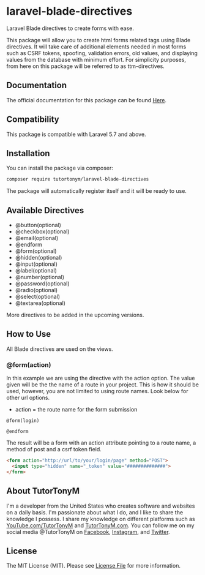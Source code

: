 # laravel-blade-directives
Laravel Blade directives to create forms with ease.

This package will allow you to create html forms related tags using Blade directives. It will take care of additional elements needed in most forms such as CSRF tokens, spoofing, validation errors, old values, and displaying values from the database with minimum effort. For simplicity purposes, from here on this package will be referred to as ttm-directives.

## Documentation

The official documentation for this package can be found [Here](https://tutortonym.com/packages/laravel/laravel-blade-directives).

## Compatibility

This package is compatible with Laravel 5.7 and above.

## Installation

You can install the package via composer:

```bash
composer require tutortonym/laravel-blade-directives
```

The package will automatically register itself and it will be ready to use.

## Available Directives
  
* @button(optional)
* @checkbox(optional)
* @email(optional)
* @endform
* @form(optional)
* @hidden(optional)
* @input(optional)
* @label(optional)
* @number(optional)
* @password(optional)
* @radio(optional)
* @select(optional)
* @textarea(optional)

More directives to be added in the upcoming versions.


## How to Use

All Blade directives are used on the views.

### @form(action)

In this example we are using the directive with the action option. The value given will be the
the name of a route in your project. This is how it should be used, however, you are not limited
to using route names. Look below for other url options.

* action = the route name for the form submission

```blade
@form(login)

@endform
```

The result will be a form with an action attribute pointing to a route name, a method of post and a csrf token field.

```html
<form action="http://url/to/your/login/page" method="POST">
  <input type="hidden" name="_token" value="##############">
</form>
```

## About TutorTonyM

I'm a developer from the United States who creates software and websites on a daily basis. I'm passionate about what
I do, and I like to share the knowledge I possess. I share my knowledge on different platforms such as
[YouTube.com/TutorTonyM](https://www.youtube.com/tutortonym) and [TutorTonyM.com](https://tutortonym.com/).
You can follow me on my social media @TutorTonyM on [Facebook](http://www.facebook.com/tutortonym), 
[Instagram](https://www.instagram.com/tutortonym), and [Twitter](https://www.twitter.com/tutortonym).

## License

The MIT License (MIT). Please see [License File](LICENSE.md) for more information.
